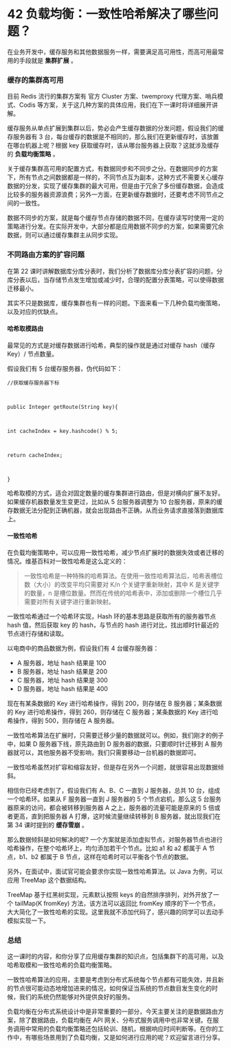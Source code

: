 # 42 负载均衡：一致性哈希解决了哪些问题？

在业务开发中，缓存服务和其他数据服务一样，需要满足高可用性，而高可用最常用的手段就是 **集群扩展** 。

### 缓存的集群高可用

目前 Redis 流行的集群方案有 官方 Cluster 方案、twemproxy 代理方案、哨兵模式、Codis 等方案，关于这几种方案的具体应用，我们在下一课时将详细展开讲解。

缓存服务从单点扩展到集群以后，势必会产生缓存数据的分发问题，假设我们的缓存服务器有 3 台，每台缓存的数据是不相同的，那么我们在更新缓存时，该放置在哪台机器上呢？根据 key 获取缓存时，该从哪台服务器上获取？这就涉及缓存的 **负载均衡策略** 。

关于缓存集群高可用的配置方式，有数据同步和不同步之分。在数据同步的方案下，所有节点之间数据都是一样的，不同节点互为副本，这种方式不需要关心缓存数据的分发，实现了缓存集群的最大可用，但是由于冗余了多份缓存数据，会造成比较多的服务器资源浪费；另外一方面，在更新缓存数据时，还要考虑不同节点之间的一致性。

数据不同步的方案，就是每个缓存节点存储的数据不同，在缓存读写时使用一定的策略进行分发。在实际开发中，大部分都是应用数据不同步的方案，如果需要冗余数据，则可以通过缓存集群主从同步实现。

### 不同路由方案的扩容问题

在第 22 课时讲解数据库分库分表时，我们分析了数据库分库分表扩容的问题，分库分表以后，当存储节点发生增加或减少时，合理的配置分表策略，可以使得数据迁移最小。

其实不只是数据库，缓存集群也有一样的问题。下面来看一下几种负载均衡策略，以及对应的优缺点。

#### 哈希取模路由

最常见的方式是对缓存数据进行哈希，典型的操作就是通过对缓存 hash（缓存 Key）/ 节点数量。

假设我们有 5 台缓存服务器，伪代码如下：

```
//获取缓存服务器下标 



public Integer getRoute(String key){ 



int cacheIndex = key.hashcode() % 5; 



return cacheIndex; 



} 

```

哈希取模的方式，适合对固定数量的缓存集群进行路由，但是对横向扩展不友好。如果缓存机器数量发生变更过，比如从 5 台服务器调整为 10 台服务器，原来的缓存数据无法分配到正确机器，就会出现路由不正确，从而业务请求直接落到数据库上。

#### 一致性哈希

在负载均衡策略中，可以应用一致性哈希，减少节点扩展时的数据失效或者迁移的情况。维基百科对一致性哈希是这么定义的：

> 一致性哈希是一种特殊的哈希算法。在使用一致性哈希算法后，哈希表槽位数（大小）的改变平均只需要对 K/n 个关键字重新映射，其中 K 是关键字的数量，n 是槽位数量。然而在传统的哈希表中，添加或删除一个槽位几乎需要对所有关键字进行重新映射。

一致性哈希通过一个哈希环实现，Hash 环的基本思路是获取所有的服务器节点 hash 值，然后获取 key 的 hash，与节点的 hash 进行对比，找出顺时针最近的节点进行存储和读取。

以电商中的商品数据为例，假设我们有 4 台缓存服务器：

- A 服务器，地址 hash 结果是 100
- B 服务器，地址 hash 结果是 200
- C 服务器，地址 hash 结果是 300
- D 服务器，地址 hash 结果是 400

现在有某条数据的 Key 进行哈希操作，得到 200，则存储在 B 服务器；某条数据的 Key 进行哈希操作，得到 260，则存储在 C 服务器；某条数据的 Key 进行哈希操作，得到 500，则存储在 A 服务器。

一致性哈希算法在扩展时，只需要迁移少量的数据就可以。例如，我们刚才的例子中，如果 D 服务器下线，原先路由到 D 服务器的数据，只要顺时针迁移到 A 服务器就可以，其他服务器不受影响，我们只需要移动一台机器的数据即可。

一致性哈希虽然对扩容和缩容友好，但是存在另外一个问题，就很容易出现数据倾斜。

相信你已经考虑到了，假设我们有 A、B、C 一直到 J 服务器，总共 10 台，组成一个哈希环。如果从 F 服务器一直到 J 服务器的 5 个节点宕机，那么这 5 台服务器原来的访问，都会被转移到服务器 A 之上，服务器的流量可能是原来的 5 倍或者更高，直到把服务器 A 打爆，这时候流量继续转移到 B 服务器，就出现我们在第 34 课时提到的 **缓存雪崩** 。

那么数据倾斜是如何解决的呢? 一个方案就是添加虚拟节点，对服务器节点也进行哈希操作，在整个哈希环上，均匀添加若干个节点。比如 a1 和 a2 都属于 A 节点，b1、b2 都属于 B 节点，这样在哈希时可以平衡各个节点的数据。

另外，在面试中，面试官可能会要求你实现一致性哈希算法。以 Java 为例，可以应用 TreeMap 这个数据结构。

TreeMap 基于红黑树实现，元素默认按照 keys 的自然排序排列，对外开放了一个 tailMap(K fromKey) 方法，该方法可以返回比 fromKey 顺序的下一个节点，大大简化了一致性哈希的实现。这里我就不添加代码了，感兴趣的同学可以去动手模拟实现一下。

### 总结

这一课时的内容，和你分享了应用缓存集群的知识点，包括集群下的高可用，以及哈希取模和一致性哈希的负载均衡策略。

一致性哈希算法的应用，主要是考虑到分布式系统每个节点都有可能失效，并且新的节点很可能动态地增加进来的情况，如何保证当系统的节点数目发生变化的时候，我们的系统仍然能够对外提供良好的服务。

负载均衡在分布式系统设计中是非常重要的一部分，今天主要关注的是数据路由方案，除了数据路由，负载均衡在 API 网关、分布式服务调用中也非常关键。在服务调用中常用的负载均衡策略还包括轮训、随机，根据响应时间判断等。在你的工作中，有哪些场景用到了负载均衡，又是如何进行应用的呢？欢迎留言进行分享。
